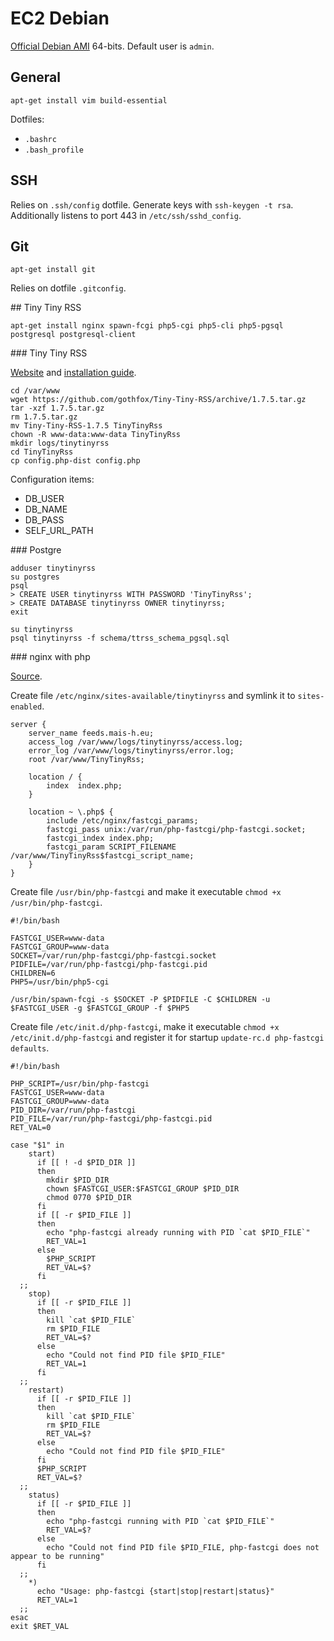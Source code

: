 # EC2 Debian

[Official Debian AMI](http://wiki.debian.org/Cloud/AmazonEC2Image) 64-bits. Default user is `admin`.

## General

`apt-get install vim build-essential`

Dotfiles:
* `.bashrc`
* `.bash_profile`

## SSH

Relies on `.ssh/config` dotfile. Generate keys with `ssh-keygen -t rsa`. Additionally listens to port 443 in `/etc/ssh/sshd_config`.

## Git

`apt-get install git`

Relies on dotfile `.gitconfig`.

## Tiny Tiny RSS

```
apt-get install nginx spawn-fcgi php5-cgi php5-cli php5-pgsql postgresql postgresql-client
```

### Tiny Tiny RSS

[Website](http://tt-rss.org) and [installation guide](http://tt-rss.org/redmine/projects/tt-rss/wiki/InstallationNotes).

```
cd /var/www
wget https://github.com/gothfox/Tiny-Tiny-RSS/archive/1.7.5.tar.gz
tar -xzf 1.7.5.tar.gz
rm 1.7.5.tar.gz
mv Tiny-Tiny-RSS-1.7.5 TinyTinyRss
chown -R www-data:www-data TinyTinyRss
mkdir logs/tinytinyrss
cd TinyTinyRss
cp config.php-dist config.php
```

Configuration items:
* DB_USER
* DB_NAME
* DB_PASS
* SELF_URL_PATH

### Postgre

```
adduser tinytinyrss
su postgres
psql
> CREATE USER tinytinyrss WITH PASSWORD 'TinyTinyRss';
> CREATE DATABASE tinytinyrss OWNER tinytinyrss;
exit

su tinytinyrss
psql tinytinyrss -f schema/ttrss_schema_pgsql.sql
```

### nginx with php

[Source](http://library.linode.com/web-servers/nginx/php-fastcgi/debian-6-squeeze).

Create file `/etc/nginx/sites-available/tinytinyrss` and symlink it to `sites-enabled`.
```
server {
    server_name feeds.mais-h.eu;
    access_log /var/www/logs/tinytinyrss/access.log;
    error_log /var/www/logs/tinytinyrss/error.log;
    root /var/www/TinyTinyRss;

    location / {
        index  index.php;
    }

    location ~ \.php$ {
        include /etc/nginx/fastcgi_params;
        fastcgi_pass unix:/var/run/php-fastcgi/php-fastcgi.socket;
        fastcgi_index index.php;
        fastcgi_param SCRIPT_FILENAME /var/www/TinyTinyRss$fastcgi_script_name;
    }
}
```

Create file `/usr/bin/php-fastcgi` and make it executable `chmod +x /usr/bin/php-fastcgi`.
```
#!/bin/bash

FASTCGI_USER=www-data
FASTCGI_GROUP=www-data
SOCKET=/var/run/php-fastcgi/php-fastcgi.socket
PIDFILE=/var/run/php-fastcgi/php-fastcgi.pid
CHILDREN=6
PHP5=/usr/bin/php5-cgi

/usr/bin/spawn-fcgi -s $SOCKET -P $PIDFILE -C $CHILDREN -u $FASTCGI_USER -g $FASTCGI_GROUP -f $PHP5
```

Create file `/etc/init.d/php-fastcgi`, make it executable `chmod +x /etc/init.d/php-fastcgi` and register it for startup `update-rc.d php-fastcgi defaults`.
```
#!/bin/bash

PHP_SCRIPT=/usr/bin/php-fastcgi
FASTCGI_USER=www-data
FASTCGI_GROUP=www-data
PID_DIR=/var/run/php-fastcgi
PID_FILE=/var/run/php-fastcgi/php-fastcgi.pid
RET_VAL=0

case "$1" in
    start)
      if [[ ! -d $PID_DIR ]]
      then
        mkdir $PID_DIR
        chown $FASTCGI_USER:$FASTCGI_GROUP $PID_DIR
        chmod 0770 $PID_DIR
      fi
      if [[ -r $PID_FILE ]]
      then
        echo "php-fastcgi already running with PID `cat $PID_FILE`"
        RET_VAL=1
      else
        $PHP_SCRIPT
        RET_VAL=$?
      fi
  ;;
    stop)
      if [[ -r $PID_FILE ]]
      then
        kill `cat $PID_FILE`
        rm $PID_FILE
        RET_VAL=$?
      else
        echo "Could not find PID file $PID_FILE"
        RET_VAL=1
      fi
  ;;
    restart)
      if [[ -r $PID_FILE ]]
      then
        kill `cat $PID_FILE`
        rm $PID_FILE
        RET_VAL=$?
      else
        echo "Could not find PID file $PID_FILE"
      fi
      $PHP_SCRIPT
      RET_VAL=$?
  ;;
    status)
      if [[ -r $PID_FILE ]]
      then
        echo "php-fastcgi running with PID `cat $PID_FILE`"
        RET_VAL=$?
      else
        echo "Could not find PID file $PID_FILE, php-fastcgi does not appear to be running"
      fi
  ;;
    *)
      echo "Usage: php-fastcgi {start|stop|restart|status}"
      RET_VAL=1
  ;;
esac
exit $RET_VAL
```
